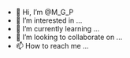 - 👋 Hi, I’m @M_G_P
- 👀 I’m interested in ...
- 🌱 I’m currently learning ...
- 💞️ I’m looking to collaborate on ...
- 📫 How to reach me ...

<!---
M_G_P/M_G_P is a ✨ special ✨ repository because its `README.md` (this file) appears on your GitHub profile.
You can click the Preview link to take a look at your changes.
--->
